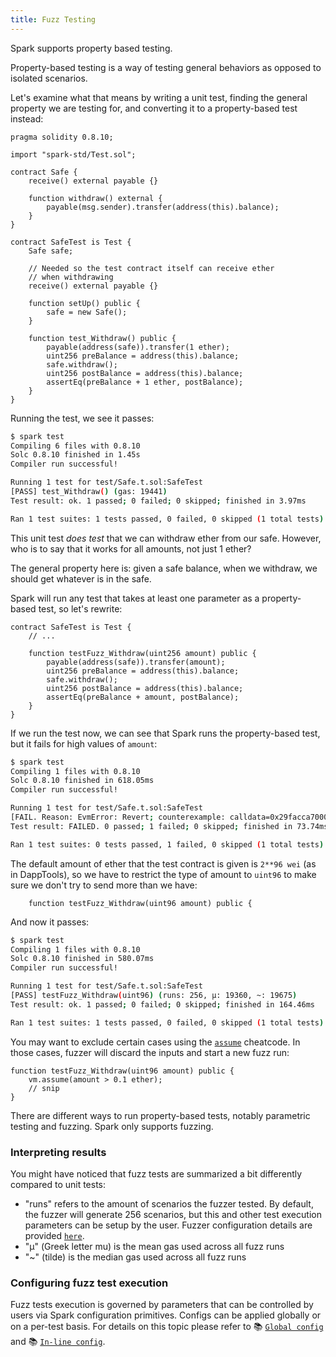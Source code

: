 ```yaml
---
title: Fuzz Testing
---
```


Spark supports property based testing.

Property-based testing is a way of testing general behaviors as opposed to isolated scenarios.

Let's examine what that means by writing a unit test, finding the general property we are testing for, and converting it to a property-based test instead:

```solidity
pragma solidity 0.8.10;

import "spark-std/Test.sol";

contract Safe {
    receive() external payable {}

    function withdraw() external {
        payable(msg.sender).transfer(address(this).balance);
    }
}

contract SafeTest is Test {
    Safe safe;

    // Needed so the test contract itself can receive ether
    // when withdrawing
    receive() external payable {}

    function setUp() public {
        safe = new Safe();
    }

    function test_Withdraw() public {
        payable(address(safe)).transfer(1 ether);
        uint256 preBalance = address(this).balance;
        safe.withdraw();
        uint256 postBalance = address(this).balance;
        assertEq(preBalance + 1 ether, postBalance);
    }
}
```

Running the test, we see it passes:

```sh
$ spark test
Compiling 6 files with 0.8.10
Solc 0.8.10 finished in 1.45s
Compiler run successful!

Running 1 test for test/Safe.t.sol:SafeTest
[PASS] test_Withdraw() (gas: 19441)
Test result: ok. 1 passed; 0 failed; 0 skipped; finished in 3.97ms

Ran 1 test suites: 1 tests passed, 0 failed, 0 skipped (1 total tests)
```

This unit test *does test* that we can withdraw ether from our safe. However, who is to say that it works for all amounts, not just 1 ether?

The general property here is: given a safe balance, when we withdraw, we should get whatever is in the safe.

Spark will run any test that takes at least one parameter as a property-based test, so let's rewrite:

```solidity
contract SafeTest is Test {
    // ...

    function testFuzz_Withdraw(uint256 amount) public {
        payable(address(safe)).transfer(amount);
        uint256 preBalance = address(this).balance;
        safe.withdraw();
        uint256 postBalance = address(this).balance;
        assertEq(preBalance + amount, postBalance);
    }
}

```

If we run the test now, we can see that Spark runs the property-based test, but it fails for high values of `amount`:

```sh
$ spark test
Compiling 1 files with 0.8.10
Solc 0.8.10 finished in 618.05ms
Compiler run successful!

Running 1 test for test/Safe.t.sol:SafeTest
[FAIL. Reason: EvmError: Revert; counterexample: calldata=0x29facca70000000000000000000000000000000000000001000000000000000000000000 args=[79228162514264337593543950336 [7.922e28]]] testFuzz_Withdraw(uint256) (runs: 7, μ: 19509, ~: 19509)
Test result: FAILED. 0 passed; 1 failed; 0 skipped; finished in 73.74ms

Ran 1 test suites: 0 tests passed, 1 failed, 0 skipped (1 total tests)
```

The default amount of ether that the test contract is given is `2**96 wei` (as in DappTools), so we have to restrict the type of amount to `uint96` to make sure we don't try to send more than we have:

```solidity
    function testFuzz_Withdraw(uint96 amount) public {
```

And now it passes:

```sh
$ spark test
Compiling 1 files with 0.8.10
Solc 0.8.10 finished in 580.07ms
Compiler run successful!

Running 1 test for test/Safe.t.sol:SafeTest
[PASS] testFuzz_Withdraw(uint96) (runs: 256, μ: 19360, ~: 19675)
Test result: ok. 1 passed; 0 failed; 0 skipped; finished in 164.46ms

Ran 1 test suites: 1 tests passed, 0 failed, 0 skipped (1 total tests)
```

You may want to exclude certain cases using the [`assume`](../reference/cheatcodes/assume) cheatcode. In those cases, fuzzer will discard the inputs and start a new fuzz run:

```solidity
function testFuzz_Withdraw(uint96 amount) public {
    vm.assume(amount > 0.1 ether);
    // snip
}
```

There are different ways to run property-based tests, notably parametric testing and fuzzing. Spark only supports fuzzing.

### Interpreting results

You might have noticed that fuzz tests are summarized a bit differently compared to unit tests:

- "runs" refers to the amount of scenarios the fuzzer tested. By default, the fuzzer will generate 256 scenarios, but this and other test execution parameters can be setup by the user. Fuzzer configuration details are provided [`here`](#configuring-fuzz-test-execution).
- "μ" (Greek letter mu) is the mean gas used across all fuzz runs
- "~" (tilde) is the median gas used across all fuzz runs

### Configuring fuzz test execution

Fuzz tests execution is governed by parameters that can be controlled by users via Spark configuration primitives. Configs can be applied globally or on a per-test basis. For details on this topic please refer to
📚 [`Global config`](../reference/config/testing) and 📚 [`In-line config`](../reference/config/inline-test-config.md).
